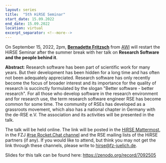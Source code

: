 ```yaml
---
layout: series
title:  "5th HiRSE Seminar"
start_date: 15.09.2022
end_date: 15.09.2022
location: virtual
excerpt_separator: <!--more-->
---
```


On September 15, 2022, 2pm, [**Bernadette Fritzsch**](https://www.awi.de/ueber-uns/organisation/mitarbeiter/detailseite/bernadette-fritzsch.html) from [AWI](https://www.awi.de/) will restart the HiRSE Seminar after the summer break with her talk on **Research Software and the people behind it**. 
<!--more-->

**Abstract**: Research software has been part of scientific work for many years. But their development has been hidden for a long time and has often not been adequately appreciated. Research software has only recently become the focus of broader interest and its importance for the quality of research is succinctly formulated by the slogan "Better software - better research". For all those who develop software in the research environment and for research use, the term research software engineer RSE has become common for some time. The community of RSEs has developed as a grassroots movement, which also has a national chapter in Germany with the de-RSE e.V. The association and its activities will be presented in the talk.

The talk will be held online. The link will be posted in the [HiRSE Mattermost](https://mattermost.hzdr.de/hirse), in the FZJ [#rse Rocket.Chat channel](https://chat.fz-juelich.de/channel/rse) and the RSE mailing lists of the HiRSE partners (if any). If you would like to attend, but think you may not get the link through these channels, please write to [hirse@fz-juelich.de](mailto:hirse@fz-juelich.de).

Slides for this talk can be found here: <https://zenodo.org/record/7092505>
